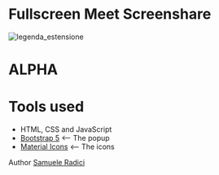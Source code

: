 Fullscreen Meet Screenshare
=======
![legenda_estensione](https://i.imgur.com/FcDL8li.png)

ALPHA
=======

# Tools used #
* HTML, CSS and JavaScript
* [Bootstrap 5](https://getbootstrap.com/docs/5.0/getting-started/introduction/) <-- The popup
* [Material Icons](https://fonts.google.com/icons) <-- The icons



Author [Samuele Radici](https://www.instagram.com/kio.jar/?hl=it)
